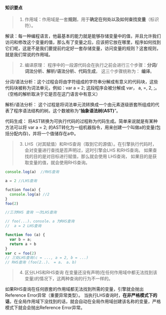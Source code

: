 #### 知识要点
> 1. 作用域：作用域是一套**规则**，用于**确定在何处以及如何查找变量**（标识符）。
> 
解读：每一种编程语言，他最基本的能力就是能够存储变量中的值，并且允许我们访问和修改这个变量的值，那么有了变量之后，应该把它放在哪里，程序如何找到它们呢，这是不是我们要提前约定好一套存储变量，访问变量的规则？这套规则，就是我们常说的作用域。

> 2. 编译原理： 程序中的一段源代码会在执行之前会进行三个步骤：**分词/词法分析、解析/语法分析、代码生成**， 这三个步骤统称为： **编译**。


分词/语法分析：这个过程会将由字符组成的字符串分解成有意义的代码块，这些代码块被称为词法单元，例如：var a = 2; 这段程序会被分解成 var， a, =, 2, ;。 （空格的解析取决于它是否在这门语言中有意义）

解析/语法分析： 这个过程是将词法单元流转换成一个由元素逐级嵌套所组成的代表了程序语法结构的树。这个数被称为“**抽象语法树(AST)**”。

代码生成： 将AST转换为可执行代码的过程称为代码生成。简单来说就是有某种方法可以将 var a = 2; 的AST转化为一组机器指令，用来创建一个叫做a的变量(包括分配内存)，并将一个值储存在a中。


> 3. LHS（对其赋值）和RHS查询（取到它的源值）。在引擎执行代码时，会对变量进行查找是否声明过，这时引擎会LHS 和RHS查询。
>如果查找的目的是对目标进行赋值，那么就会使用 LHS查询， 如果目的是获取变量的值，就会使用RHS查询。


```js
console.log(a)  //RHS查询

a = 2 //LHS查询

```

```js
fuction foo(a) {
  console.log(a) //2
}
foo(2)

//三次RHS 查询 一次LHS查询

// foo(...)、console、a 为RHS查询
//  a = 2 LHS查询 
```
```js
function foo (a) {
  var b = a; 
  return a + b
}
var c = foo(2) 
// 三处LHS查询(c = ..., a = 2, b = ...)
// RHS查询 (foo(2..)、 = a、 a、b)
```
> 4. 区分LHS和RHS查询 
> 在变量还没有声明(在任何作用域中都无法找到该变量)的情况下，这两种查询的行为不一样的。

如果RHS查询在任何嵌套的作用域都无法找到所需的变量，引擎就会抛出Reference Error异常（重要异常类型）。
当执行LHS查询时，**在非严格模式下的话**，在全局作用域下没找到的话，就会自动在全局作用域创建该名称的变量，严格模式下就会会抛出Reference Error异常。




